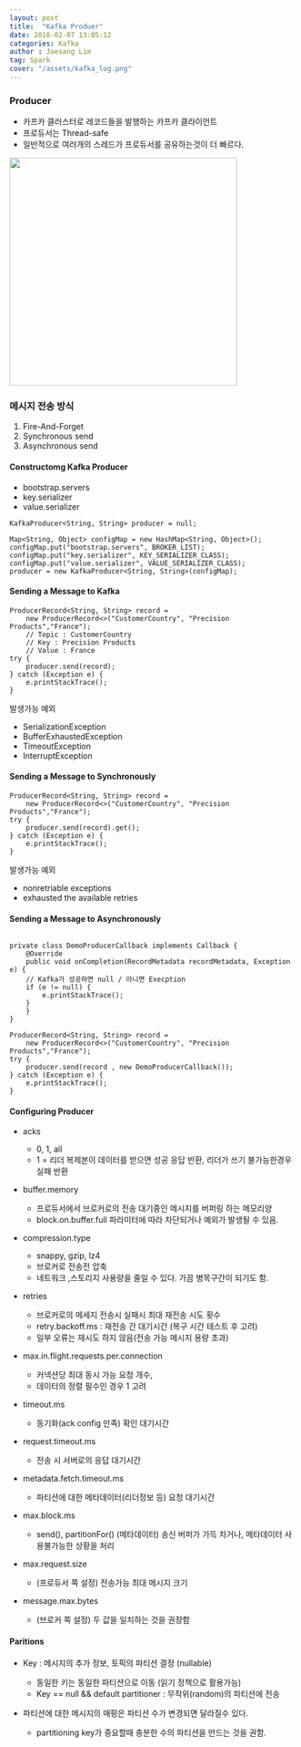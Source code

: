 ```yaml
---
layout: post
title:  "Kafka Produer"
date: 2018-02-07 13:05:12
categories: Kafka
author : Jaesang Lim
tag: Spark
cover: "/assets/kafka_log.png"
---
```


### Producer 

- 카프카 클러스터로 레코드들을 발행하는 카프카 클라이언트
- 프로듀서는 Thread-safe
- 일반적으로 여러개의 스레드가 프로듀서를 공유하는것이 더 빠르다.

<img src="https://user-images.githubusercontent.com/12586821/47785855-51d60180-dd4d-11e8-98c0-4e10b7b092e1.png" height=400/>

### 메시지 전송 방식
1. Fire-And-Forget
2. Synchronous send
3. Asynchronous send

#### Constructomg Kafka Producer 
* bootstrap.servers
* key.serializer
* value.serializer 

```
KafkaProducer<String, String> producer = null;

Map<String, Object> configMap = new HashMap<String, Object>();
configMap.put("bootstrap.servers", BROKER_LIST);
configMap.put("key.serializer", KEY_SERIALIZER_CLASS);
configMap.put("value.serializer", VALUE_SERIALIZER_CLASS);
producer = new KafkaProducer<String, String>(configMap);

```

#### Sending a Message to Kafka ####
```
ProducerRecord<String, String> record =
	new ProducerRecord<>("CustomerCountry", "Precision Products","France");
    // Topic : CustomerCountry
    // Key : Precision Products
    // Value : France
try {
	producer.send(record);
} catch (Exception e) {
	e.printStackTrace();
}
```
발생가능 예외
- SerializationException
- BufferExhaustedException
- TimeoutException
- InterruptException


#### Sending a Message to Synchronously ####

```
ProducerRecord<String, String> record =
	new ProducerRecord<>("CustomerCountry", "Precision Products","France");
try {
	producer.send(record).get();
} catch (Exception e) {
	e.printStackTrace();
}
```
발생가능 예외
- nonretriable exceptions
- exhausted the available retries


#### Sending a Message to Asynchronously ####

```

private class DemoProducerCallback implements Callback {
	@Override
	public void onCompletion(RecordMetadata recordMetadata, Exception e) {
    // Kafka가 성공하면 null / 아니면 Execption
	if (e != null) {
		e.printStackTrace();
	}
	}
}

ProducerRecord<String, String> record =
	new ProducerRecord<>("CustomerCountry", "Precision Products","France");
try {
	producer.send(record , new DemoProducerCallback());
} catch (Exception e) {
	e.printStackTrace();
}
```


#### Configuring Producer

* acks
	* 0, 1, all
	* 1 = 리더 복제본이 데이터를 받으면 성공 응답 반환, 리더가 쓰기 불가능한경우 실패 반환

* buffer.memory 
	* 프로듀서에서 브로커로의 전송 대기중인 메시지를 버퍼링 하는 메모리양 
	* block.on.buffer.full 파라미터에 따라 차단되거나 예외가 발생될 수 있음.

* compression.type
	* snappy, gzip, lz4
	* 브로커로 전송전 압축
	* 네트워크 ,스토리지 사용량을 줄일 수 있다. 가끔 병목구간이 되기도 함.

* retries 
	* 브로커로의 메세지 전송시 실패시 최대 재전송 시도 횟수
  	* retry.backoff.ms : 재전송 간 대기시간 (복구 시간 테스트 후 고려)
    * 일부 오류는 재시도 하지 않음(전송 가능 메시지 용량 초과)

* max.in.flight.requests.per.connection 
	*  커넥션당 최대 동시 가능 요청 개수,
	*  데이터의 정렬 필수인 경우 1 고려

* timeout.ms 
	* 동기화(ack config 만족) 확인 대기시간

* request.timeout.ms 
	* 전송 시 서버로의 응답 대기시간

* metadata.fetch.timeout.ms 
	* 파티션에 대한 메타데이터(리더정보 등) 요청 대기시간
	
* max.block.ms
	* send(), partitionFor() (메타데이터) 송신 버퍼가 가득 차거나, 메타데이터 사용불가능한 상황을 처리
	
* max.request.size 
	* (프로듀서 쪽 설정) 전송가능 최대 메시지 크기 

* message.max.bytes 
	* (브로커 쪽 설정) 두 값을 일치하는 것을 권장함


#### Paritions

- Key : 메시지의 추가 정보, 토픽의 파티션 결정 (nullable)
	- 동일한 키는 동일한 파티션으로 이동 (읽기 정책으로 활용가능)
	- Key == null && default partitioner : 무작위(random)의 파티션에 전송

- 파티션에 대한 메시지의 매핑은 파티션 수가 변경되면 달라질수 있다.
	- partitioning key가 중요할때 충분한 수의 파티션을 만드는 것을 권함.




